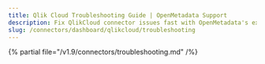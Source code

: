 ```yaml
---
title: Qlik Cloud Troubleshooting Guide | OpenMetadata Support
description: Fix QlikCloud connector issues fast with OpenMetadata's expert troubleshooting guide. Solve common problems, debug connections, and optimize your setup.
slug: /connectors/dashboard/qlikcloud/troubleshooting
---
```


{% partial file="/v1.9/connectors/troubleshooting.md" /%}
